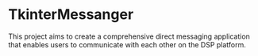 # TkinterMessanger
This project aims to create a comprehensive direct messaging application that enables users to communicate with each other on the DSP platform.
